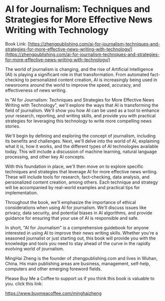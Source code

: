 # AI for Journalism: Techniques and Strategies for More Effective News Writing with Technology

Book Link: [https://zhengpublishing.com/ai-for-journalism-techniques-and-strategies-for-more-effective-news-writing-with-technology/](https://zhengpublishing.com/ai-for-journalism-techniques-and-strategies-for-more-effective-news-writing-with-technology/)

The world of journalism is changing, and the rise of Artificial Intelligence (AI) is playing a significant role in that transformation. From automated fact-checking to personalized content creation, AI is increasingly being used in newsrooms around the world to improve the speed, accuracy, and effectiveness of news writing.

In "AI for Journalism: Techniques and Strategies for More Effective News Writing with Technology", we'll explore the ways that AI is transforming the field of journalism. We'll show you how AI can be used as a tool to enhance your research, reporting, and writing skills, and provide you with practical strategies for leveraging this technology to write more compelling news stories.

We'll begin by defining and exploring the concept of journalism, including its benefits and challenges. Next, we'll delve into the world of AI, explaining what it is, how it works, and the different types of AI technologies available today. This will include a discussion of machine learning, natural language processing, and other key AI concepts.

With this foundation in place, we'll then move on to explore specific techniques and strategies that leverage AI for more effective news writing. These will include tools for research, fact-checking, data analysis, and personalized content creation, among others. Each technique and strategy will be accompanied by real-world examples and practical tips for implementation.

Throughout the book, we'll emphasize the importance of ethical considerations when using AI for journalism. We'll discuss issues like privacy, data security, and potential biases in AI algorithms, and provide guidance for ensuring that your use of AI is responsible and safe.

In short, "AI for Journalism" is a comprehensive guidebook for anyone interested in using AI to improve their news writing skills. Whether you're a seasoned journalist or just starting out, this book will provide you with the knowledge and tools you need to stay ahead of the curve in the rapidly evolving world of journalism.

MingHai Zheng is the founder of zhengpublishing.com and lives in Wuhan, China. His main publishing areas are business, management, self-help, computers and other emerging foreword fields.

Please Buy Me a Coffee to support us if you think this book is valuable to you. click this link:

https://www.buymeacoffee.com/minghaizheng
